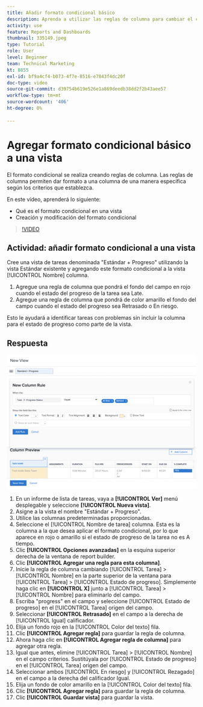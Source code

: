 ```yaml
---
title: Añadir formato condicional básico
description: Aprenda a utilizar las reglas de columna para cambiar el color del texto, el formato y los colores de fondo en un informe o vista, en función de los criterios que establezca.
activity: use
feature: Reports and Dashboards
thumbnail: 335149.jpeg
type: Tutorial
role: User
level: Beginner
team: Technical Marketing
kt: 8855
exl-id: bf9a4cf4-b073-4f7e-8516-e7843f4dc20f
doc-type: video
source-git-commit: d39754b619e526e1a869deedb38dd2f2b43aee57
workflow-type: tm+mt
source-wordcount: '406'
ht-degree: 0%

---
```


# Agregar formato condicional básico a una vista

El formato condicional se realiza creando reglas de columna. Las reglas de columna permiten dar formato a una columna de una manera específica según los criterios que establezca.

En este vídeo, aprenderá lo siguiente:

* Qué es el formato condicional en una vista
* Creación y modificación del formato condicional

>[!VIDEO](https://video.tv.adobe.com/v/335149/?quality=12)

## Actividad: añadir formato condicional a una vista

Cree una vista de tareas denominada &quot;Estándar + Progreso&quot; utilizando la vista Estándar existente y agregando este formato condicional a la vista [!UICONTROL Nombre] columna.

1. Agregue una regla de columna que pondrá el fondo del campo en rojo cuando el estado del progreso de la tarea sea Late.
1. Agregue una regla de columna que pondrá de color amarillo el fondo del campo cuando el estado del progreso sea Retrasado o En riesgo.

Esto le ayudará a identificar tareas con problemas sin incluir la columna para el estado de progreso como parte de la vista.

## Respuesta

![Imagen de la pantalla para crear una regla de columna nueva](assets/conditional-formatting-exercise.png)

1. En un informe de lista de tareas, vaya a **[!UICONTROL Ver]** menú desplegable y seleccione **[!UICONTROL Nueva vista]**.
1. Asigne a la vista el nombre &quot;Estándar + Progreso&quot;.
1. Utilice las columnas predeterminadas proporcionadas.
1. Seleccione el [!UICONTROL Nombre de tarea] columna. Esta es la columna a la que desea aplicar el formato condicional, por lo que aparece en rojo o amarillo si el estado de progreso de la tarea no es A tiempo.
1. Clic **[!UICONTROL Opciones avanzadas]** en la esquina superior derecha de la ventana de report builder.
1. Clic **[!UICONTROL Agregar una regla para esta columna]**.
1. Inicie la regla de columna cambiando [!UICONTROL Tarea] > [!UICONTROL Nombre] en la parte superior de la ventana para [!UICONTROL Tarea] > [!UICONTROL Estado de progreso]. Simplemente haga clic en **[!UICONTROL X]** junto a [!UICONTROL Tarea] > [!UICONTROL Nombre] para eliminarlo del campo.
1. Escriba &quot;progress&quot; en el campo y seleccione [!UICONTROL Estado de progreso] en el [!UICONTROL Tarea] origen del campo.
1. Seleccionar **[!UICONTROL Retrasado]** en el campo a la derecha de [!UICONTROL Igual] calificador.
1. Elija un fondo rojo en la [!UICONTROL Color del texto] fila.
1. Clic **[!UICONTROL Agregar regla]** para guardar la regla de columna.
1. Ahora haga clic en **[!UICONTROL Agregar regla de columna]** para agregar otra regla.
1. Igual que antes, elimine [!UICONTROL Tarea] > [!UICONTROL Nombre] en el campo criterios. Sustitúyala por [!UICONTROL Estado de progreso] en el [!UICONTROL Tarea] origen del campo.
1. Seleccionar ambos [!UICONTROL En riesgo] y [!UICONTROL Rezagado] en el campo a la derecha del calificador Igual.
1. Elija un fondo de color amarillo en la [!UICONTROL Color del texto] fila.
1. Clic **[!UICONTROL Agregar regla]** para guardar la regla de columna.
1. Clic **[!UICONTROL Guardar vista]** para guardar la vista.
